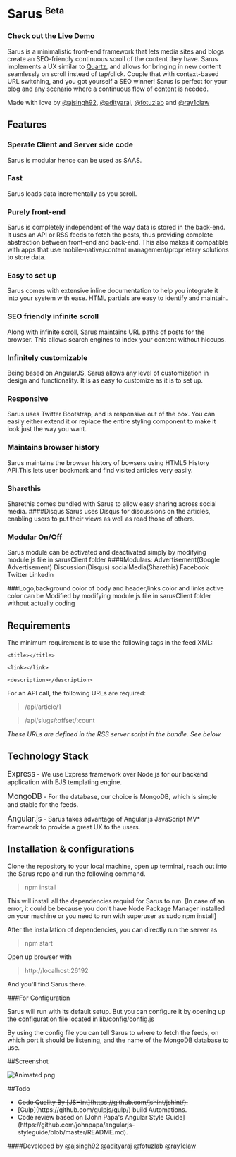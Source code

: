 # Sarus <sup><small>Beta</small></sup>

### Check out the [Live Demo](http://www.theweeklybyte.com)

Sarus is a minimalistic front-end framework that lets media sites and blogs create an SEO-friendly continuous scroll of the content they have. Sarus implements a UX similar to [Quartz](http://qz.com/), and allows for bringing in new content seamlessly on scroll instead of tap/click. Couple that with context-based URL switching, and you got yourself a SEO winner! Sarus is perfect for your blog and any scenario where a continuous flow of content is needed.

Made with love by [@ajsingh92](https://twitter.com/ajsingh92), [@adityaraj](https://twitter.com/adityaraj), [@fotuzlab](https://twitter.com/fotuzlab) and [@ray1claw](https://twitter.com/ray1claw)

## Features

### Sperate Client and Server side code
Sarus is modular hence can be used as SAAS.
### Fast
Sarus loads data incrementally as you scroll.
### Purely front-end
Sarus is completely independent of the way data is stored in the back-end. It uses an API or RSS feeds to fetch the posts, thus providing complete abstraction between front-end and back-end. This also makes it compatible with apps that use mobile-native/content management/proprietary solutions to store data.
### Easy to set up
Sarus comes with extensive inline documentation to help you integrate it into your system with ease. HTML partials are easy to identify and maintain.
### SEO friendly infinite scroll
Along with infinite scroll, Sarus maintains URL paths of posts for the browser. This allows search engines to index your content without hiccups.
### Infinitely customizable
Being based on AngularJS, Sarus allows any level of customization in design and functionality. It is as easy to customize as it is to set up.
### Responsive
Sarus uses Twitter Bootstrap, and is responsive out of the box. You can easily either extend it or replace the entire styling component to make it look just the way you want.
### Maintains browser history
Sarus maintains the browser history of bowsers using HTML5 History API.This lets user bookmark and find visited articles very easily.
### Sharethis
Sharethis comes bundled with Sarus to allow easy sharing across social media.
####Disqus
Sarus uses Disqus for discussions on the articles, enabling users to put their views as well as read those of others.
### Modular On/Off
Sarus module can be activated and deactivated simply by modifying module.js file in sarusClient folder
   ####Modulars:
      Advertisement(Google Advertisement)
      Discussion(Disqus)
      socialMedia(Sharethis)
           Facebook
           Twitter
           Linkedin
           
 ###Logo,background color of body and header,links color and links active color can be Modified by modifying module.js file in sarusClient folder without actually coding 
## Requirements
The minimum requirement is to use the following tags in the feed XML:
 

`<title></title>`

`<link></link>`

`<description></description>`

For an API call, the following URLs are required:

> /api/article/1

> /api/slugs/:offset/:count

_These URLs are defined in the RSS server script in the bundle. See below._

## Technology Stack

<big>Express</big> - We use Express framework over Node.js for our backend application with EJS templating engine.

<big>MongoDB</big> - For the database, our choice is MongoDB, which is simple and stable for the feeds.

<big>Angular.js</big> - Sarus takes advantage of Angular.js JavaScript MV* framework to provide a great UX to the users.

## Installation & configurations
Clone the repository to your local machine, open up terminal, reach out into the Sarus repo and run
the following command.

>npm install

This will install all the dependencies requird for Sarus to run.
[In case of an error, it could be because you don't have Node Package Manager installed on your machine or you need to run with superuser as sudo npm install]

After the installation of dependencies, you can directly run the server as

>npm start

Open up browser with

>http://localhost:26192

And you'll find Sarus there.

###For Configuration

Sarus will run with its default setup. But you can configure it by opening up the configuration file located in lib/config/config.js

By using the config file you can tell Sarus to where to fetch the feeds, on which port it should be listening, and the name of the MongoDB database to use.

##Screenshot

![Animated png](screenshots/sarus-1.png "Animation that shows auto completion")

##Todo

 <ul>
 <li><del> Code Quality By [JSHint](https://github.com/jshint/jshint/).</del> </li>
 <li >[Gulp](https://github.com/gulpjs/gulp/) build Automations. </li>
 <li> Code review based on [John Papa's Angular Style Guide](https://github.com/johnpapa/angularjs-styleguide/blob/master/README.md).</li></ul>


####Developed by
[@ajsingh92](https://twitter.com/ajsingh92)
[@adityaraj](https://twitter.com/adityaraj)
[@fotuzlab](https://twitter.com/fotuzlab)
[@ray1claw](https://twitter.com/ray1claw)
